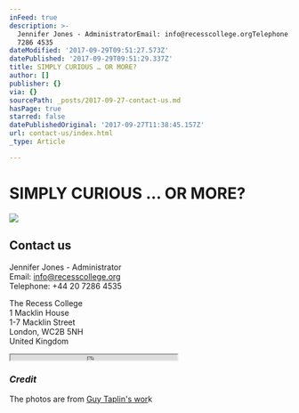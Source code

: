 ```yaml
---
inFeed: true
description: >-
  Jennifer Jones - AdministratorEmail: info@recesscollege.orgTelephone: +44 20
  7286 4535
dateModified: '2017-09-29T09:51:27.573Z'
datePublished: '2017-09-29T09:51:29.337Z'
title: SIMPLY CURIOUS … OR MORE?
author: []
publisher: {}
via: {}
sourcePath: _posts/2017-09-27-contact-us.md
hasPage: true
starred: false
datePublishedOriginal: '2017-09-27T11:38:45.157Z'
url: contact-us/index.html
_type: Article

---
```

# SIMPLY CURIOUS ... OR MORE?
![](https://the-grid-user-content.s3-us-west-2.amazonaws.com/05d53a26-db3a-4198-934f-bf091faf3f76.jpg)

## Contact us

Jennifer Jones - Administrator  
Email: info@recesscollege.org  
Telephone: +44 20 7286 4535

The Recess College  
1 Macklin House  
1-7 Macklin Street  
London, WC2B 5NH  
United Kingdom

<iframe src="https://the-grid.github.io/ed-userhtml/?g=eJyz0U8qsgMABDUBfg" height="10" style=""></iframe>

### _Credit_

The photos are from [Guy Taplin's wor][0]k

[0]: https://messums.com/artists/view/45/Guy_Taplin